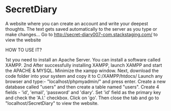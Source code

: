 # SecretDiary
A website where you can create an account and write your deepest thoughts. The text gets saved automatically to the server as you type or make changes...
Go to http://secret-diary007-com.stackstaging.com/ to view the website

HOW TO USE IT?

1st you need to install an Apache Server. You can install a software called XAMPP.
2nd After successfully installing XAMPP, launch XAMPP and start the APACHE & MYSQL. Minimize the xampp window.
Next, download the code folder into your system and copy it to C:/XAMPP/htdocs/
Launch any browser and type:- "localhost/phpmyadmin/" and press enter.
Create a new database called "users" and then create a table named "users".
Create 4 fields - 'id', 'email', 'password' and 'diary'. Set 'id' field as the primary key and check the 'A.I.' checkbox. Click on 'go'.
Then close the tab and go to "localhost/SecretDiary" to view the website.
